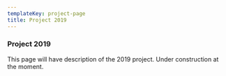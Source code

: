 ```yaml
---
templateKey: project-page
title: Project 2019
---
```

### Project 2019

This page will have description of the 2019 project. Under construction at the moment.
